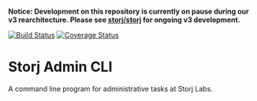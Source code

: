 **Notice: Development on this repository is currently on pause during our v3 rearchitecture. Please see [storj/storj](https://github.com/storj/storj) for ongoing v3 development.**

[![Build Status](https://img.shields.io/travis/Storj/storj-admin-cli.svg?style=flat-square)](https://travis-ci.org/Storj/storj-admin-cli)
[![Coverage Status](https://img.shields.io/coveralls/Storj/storj-admin-cli.svg?style=flat-square)](https://coveralls.io/r/Storj/storj-admin-cli)

Storj Admin CLI
===============

A command line program for administrative tasks at Storj Labs.
